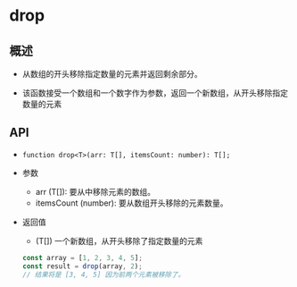 # drop

## 概述

+ 从数组的开头移除指定数量的元素并返回剩余部分。

+ 该函数接受一个数组和一个数字作为参数，返回一个新数组，从开头移除指定数量的元素

## API

+ `function drop<T>(arr: T[], itemsCount: number): T[];`

+ 参数

  + arr (T[]): 要从中移除元素的数组。
  + itemsCount (number): 要从数组开头移除的元素数量。

+ 返回值

  + (T[]) 一个新数组，从开头移除了指定数量的元素

  ```js
  const array = [1, 2, 3, 4, 5];
  const result = drop(array, 2);
  // 结果将是 [3, 4, 5] 因为前两个元素被移除了。
  ```
